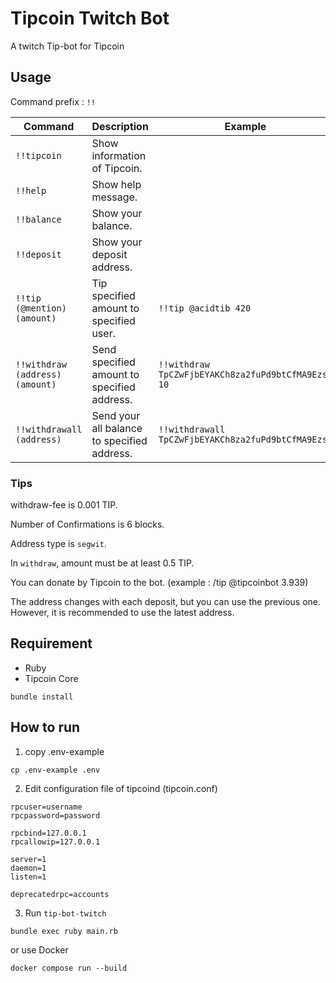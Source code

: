 Tipcoin Twitch Bot
====

A twitch Tip-bot for Tipcoin

## Usage

Command prefix : `!!`

|Command                         |Description                                  |Example                                            |
|--------------------------------|---------------------------------------------|---------------------------------------------------|
|`!!tipcoin`                     |Show information of Tipcoin.                 |                                                   |
|`!!help`                        |Show help message.                           |                                                   |
|`!!balance`                     |Show your balance.                           |                                                   |
|`!!deposit`                     |Show your deposit address.                   |                                                   |
|`!!tip (@mention) (amount)`     |Tip specified amount to specified user.      |`!!tip @acidtib 420`                               |
|`!!withdraw (address) (amount)` |Send specified amount to specified address.  |`!!withdraw TpCZwFjbEYAKCh8za2fuPd9btCfMA9EzsF 10` |
|`!!withdrawall (address)`       |Send your all balance to specified address.  |`!!withdrawall TpCZwFjbEYAKCh8za2fuPd9btCfMA9EzsF` |

### Tips

withdraw-fee is 0.001 TIP.

Number of Confirmations is 6 blocks.

Address type is `segwit`.

In `withdraw`, amount must be at least 0.5 TIP.

You can donate by Tipcoin to the bot. (example : /tip @tipcoinbot 3.939)

The address changes with each deposit, but you can use the previous one. However, it is recommended to use the latest address.

## Requirement

* Ruby
* Tipcoin Core

```
bundle install
```

## How to run

1. copy .env-example
```
cp .env-example .env
```

2. Edit configuration file of tipcoind (tipcoin.conf)

```
rpcuser=username
rpcpassword=password

rpcbind=127.0.0.1
rpcallowip=127.0.0.1

server=1
daemon=1
listen=1

deprecatedrpc=accounts
```

3. Run `tip-bot-twitch`

```
bundle exec ruby main.rb
```

or use Docker

```
docker compose run --build
```
